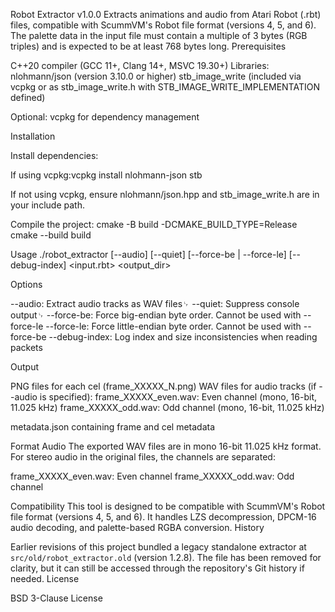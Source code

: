 Robot Extractor v1.0.0
Extracts animations and audio from Atari Robot (.rbt) files, compatible with ScummVM's Robot file format (versions 4, 5, and 6).
The palette data in the input file must contain a multiple of 3 bytes (RGB triples) and is expected to be at least 768 bytes long.
Prerequisites

C++20 compiler (GCC 11+, Clang 14+, MSVC 19.30+)
Libraries:
nlohmann/json (version 3.10.0 or higher)
stb_image_write (included via vcpkg or as stb_image_write.h with STB_IMAGE_WRITE_IMPLEMENTATION defined)


Optional: vcpkg for dependency management

Installation

Install dependencies:

If using vcpkg:vcpkg install nlohmann-json stb


If not using vcpkg, ensure nlohmann/json.hpp and stb_image_write.h are in your include path.


Compile the project:
cmake -B build -DCMAKE_BUILD_TYPE=Release
cmake --build build



Usage
./robot_extractor [--audio] [--quiet] [--force-be | --force-le] [--debug-index] <input.rbt> <output_dir>

Options

--audio: Extract audio tracks as WAV files␊
--quiet: Suppress console output␊
--force-be: Force big-endian byte order. Cannot be used with --force-le
--force-le: Force little-endian byte order. Cannot be used with --force-be
--debug-index: Log index and size inconsistencies when reading packets

Output

PNG files for each cel (frame_XXXXX_N.png)
WAV files for audio tracks (if --audio is specified):
frame_XXXXX_even.wav: Even channel (mono, 16-bit, 11.025 kHz)
frame_XXXXX_odd.wav: Odd channel (mono, 16-bit, 11.025 kHz)


metadata.json containing frame and cel metadata

Format Audio
The exported WAV files are in mono 16-bit 11.025 kHz format. For stereo audio in the original files, the channels are separated:

frame_XXXXX_even.wav: Even channel
frame_XXXXX_odd.wav: Odd channel

Compatibility
This tool is designed to be compatible with ScummVM's Robot file format (versions 4, 5, and 6). It handles LZS decompression, DPCM-16 audio decoding, and palette-based RGBA conversion.
History

Earlier revisions of this project bundled a legacy standalone extractor at `src/old/robot_extractor.old` (version 1.2.8). The file has been removed for clarity, but it can still be accessed through the repository's Git history if needed.
License

BSD 3-Clause License


